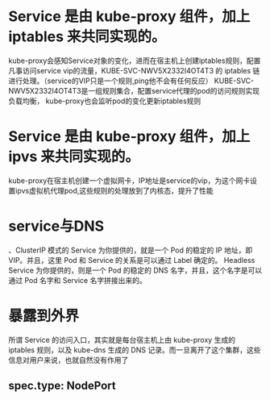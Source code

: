 # Service 是由 kube-proxy 组件，加上 iptables 来共同实现的。
kube-proxy会感知Service对象的变化，进而在宿主机上创建iptables规则，配置凡事访问service vip的流量，KUBE-SVC-NWV5X2332I4OT4T3 的 iptables 链进行处理。（service的VIP只是一个规则,ping他不会有任何反应）
KUBE-SVC-NWV5X2332I4OT4T3是一组规则集合，配置service代理的pod的访问规则实现负载均衡，
kube-proxy也会监听pod的变化更新iptables规则
# Service 是由 kube-proxy 组件，加上 ipvs 来共同实现的。
kube-proxy在宿主机创建一个虚拟网卡，IP地址是service的vip，为这个网卡设置ipvs虚拟机代理pod,这些规则的处理放到了内核态，提升了性能

# service与DNS
、ClusterIP 模式的 Service 为你提供的，就是一个 Pod 的稳定的 IP 地址，即 VIP。并且，这里 Pod 和 Service 的关系是可以通过 Label 确定的。
Headless Service 为你提供的，则是一个 Pod 的稳定的 DNS 名字，并且，这个名字是可以通过 Pod 名字和 Service 名字拼接出来的。

# 暴露到外界
所谓 Service 的访问入口，其实就是每台宿主机上由 kube-proxy 生成的 iptables 规则，以及 kube-dns 生成的 DNS 记录。而一旦离开了这个集群，这些信息对用户来说，也就自然没有作用了

## spec.type: NodePort